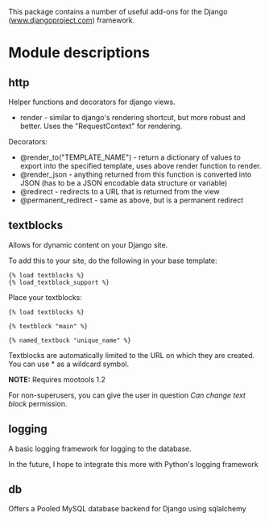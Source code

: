 This package contains a number of useful add-ons for the Django (www.djangoproject.com) framework.

# Module descriptions

## http

Helper functions and decorators for django views.

* render - similar to django's rendering shortcut, but more robust and better. Uses the "RequestContext" for rendering.

Decorators:

* @render_to("TEMPLATE_NAME")  - return a dictionary of values to export into the specified template, uses above render function to render.
* @render_json - anything returned from this function is converted into JSON (has to be a JSON encodable data structure or variable)
* @redirect - redirects to a URL that is returned from the view
* @permanent_redirect - same as above, but is a permanent redirect

## textblocks

Allows for dynamic content on your Django site.

To add this to your site, do the following in your base template:

	{% load textblocks %}
	{% load_textblock_support %}

Place your textblocks:

	{% load textblocks %}

	{% textblock "main" %}

	{% named_textbock "unique_name" %}

Textblocks are automatically limited to the URL on which they are created.
You can use * as a wildcard symbol.

**NOTE:** Requires mootools 1.2

For non-superusers, you can give the user in question *Can change text block* permission. 

## logging

A basic logging framework for logging to the database.

In the future, I hope to integrate this more with Python's logging framework

## db

Offers a Pooled MySQL database backend for Django using sqlalchemy
